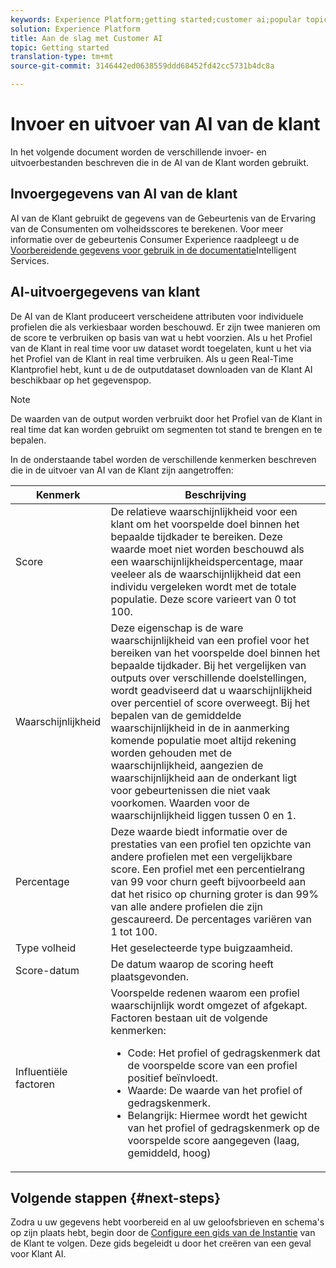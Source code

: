 ```yaml
---
keywords: Experience Platform;getting started;customer ai;popular topics
solution: Experience Platform
title: Aan de slag met Customer AI
topic: Getting started
translation-type: tm+mt
source-git-commit: 3146442ed0638559ddd68452fd42cc5731b4dc8a

---
```



# Invoer en uitvoer van AI van de klant

In het volgende document worden de verschillende invoer- en uitvoerbestanden beschreven die in de AI van de Klant worden gebruikt.

## Invoergegevens van AI van de klant

AI van de Klant gebruikt de gegevens van de Gebeurtenis van de Ervaring van de Consumenten om volheidsscores te berekenen. Voor meer informatie over de gebeurtenis Consumer Experience raadpleegt u de [Voorbereidende gegevens voor gebruik in de documentatie](../data-preparation.md)Intelligent Services.

## AI-uitvoergegevens van klant

De AI van de Klant produceert verscheidene attributen voor individuele profielen die als verkiesbaar worden beschouwd. Er zijn twee manieren om de score te verbruiken op basis van wat u hebt voorzien. Als u het Profiel van de Klant in real time voor uw dataset wordt toegelaten, kunt u het via het Profiel van de Klant in real time verbruiken. Als u geen Real-Time Klantprofiel hebt, kunt u de de outputdataset downloaden van de Klant AI beschikbaar op het gegevenspop.

>[!NOTE]
>De waarden van de output worden verbruikt door het Profiel van de Klant in real time dat kan worden gebruikt om segmenten tot stand te brengen en te bepalen.

In de onderstaande tabel worden de verschillende kenmerken beschreven die in de uitvoer van AI van de Klant zijn aangetroffen:

| Kenmerk | Beschrijving |
| ----- | ----------- |
| Score | De relatieve waarschijnlijkheid voor een klant om het voorspelde doel binnen het bepaalde tijdkader te bereiken. Deze waarde moet niet worden beschouwd als een waarschijnlijkheidspercentage, maar veeleer als de waarschijnlijkheid dat een individu vergeleken wordt met de totale populatie. Deze score varieert van 0 tot 100. |
| Waarschijnlijkheid | Deze eigenschap is de ware waarschijnlijkheid van een profiel voor het bereiken van het voorspelde doel binnen het bepaalde tijdkader. Bij het vergelijken van outputs over verschillende doelstellingen, wordt geadviseerd dat u waarschijnlijkheid over percentiel of score overweegt. Bij het bepalen van de gemiddelde waarschijnlijkheid in de in aanmerking komende populatie moet altijd rekening worden gehouden met de waarschijnlijkheid, aangezien de waarschijnlijkheid aan de onderkant ligt voor gebeurtenissen die niet vaak voorkomen. Waarden voor de waarschijnlijkheid liggen tussen 0 en 1. |
| Percentage | Deze waarde biedt informatie over de prestaties van een profiel ten opzichte van andere profielen met een vergelijkbare score. Een profiel met een percentielrang van 99 voor churn geeft bijvoorbeeld aan dat het risico op churning groter is dan 99% van alle andere profielen die zijn gescaureerd. De percentages variëren van 1 tot 100. |
| Type volheid | Het geselecteerde type buigzaamheid. |
| Score-datum | De datum waarop de scoring heeft plaatsgevonden. |
| Influentiële factoren | Voorspelde redenen waarom een profiel waarschijnlijk wordt omgezet of afgekapt. Factoren bestaan uit de volgende kenmerken:<ul><li>Code: Het profiel of gedragskenmerk dat de voorspelde score van een profiel positief beïnvloedt. </li><li>Waarde: De waarde van het profiel of gedragskenmerk.</li><li>Belangrijk: Hiermee wordt het gewicht van het profiel of gedragskenmerk op de voorspelde score aangegeven (laag, gemiddeld, hoog)</li></ul> |

## Volgende stappen {#next-steps}

Zodra u uw gegevens hebt voorbereid en al uw geloofsbrieven en schema&#39;s op zijn plaats hebt, begin door de [Configure een gids van de Instantie](./user-guide/configure.md) van de Klant te volgen. Deze gids begeleidt u door het creëren van een geval voor Klant AI.